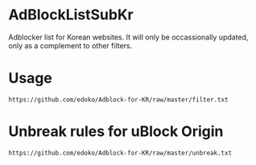 # AdBlockListSubKr
Adblocker list for Korean websites. It will only be occassionally updated, only as a complement to other filters.

# Usage
`https://github.com/edoko/Adblock-for-KR/raw/master/filter.txt`

# Unbreak rules for uBlock Origin
`https://github.com/edoko/Adblock-for-KR/raw/master/unbreak.txt`
